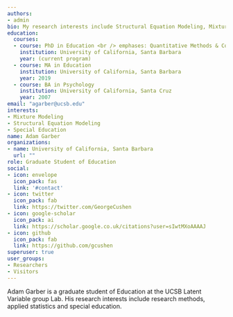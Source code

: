 ```yaml
---
authors:
- admin
bio: My research interests include Structural Equation Modeling, Mixture Modeling and Special Education
education:
  courses:
  - course: PhD in Education <br /> emphases: Quantitative Methods & Cognitive Science
    institution: University of California, Santa Barbara
    year: (current program)
  - course: MA in Education
    institution: University of California, Santa Barbara
    year: 2019
  - course: BA in Psychology
    institution: University of California, Santa Cruz
    year: 2007
email: "agarber@ucsb.edu"
interests:
- Mixture Modeling
- Structural Equation Modeling
- Special Education
name: Adam Garber
organizations:
- name: University of California, Santa Barbara
  url: ""
role: Graduate Student of Education
social:
- icon: envelope
  icon_pack: fas
  link: '#contact'
- icon: twitter
  icon_pack: fab
  link: https://twitter.com/GeorgeCushen
- icon: google-scholar
  icon_pack: ai
  link: https://scholar.google.co.uk/citations?user=sIwtMXoAAAAJ
- icon: github
  icon_pack: fab
  link: https://github.com/gcushen
superuser: true
user_groups:
- Researchers
- Visitors
---
```


Adam Garber is a graduate student of Education at the UCSB Latent Variable group Lab. His research interests include research methods, applied statistics and special education. 

